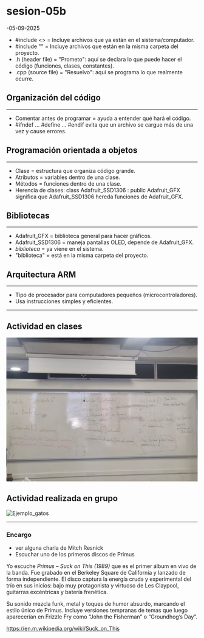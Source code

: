 # sesion-05b

-05-09-2025

- #include <>  = Incluye archivos que ya están en el sistema/computador.
- #include ""  = Incluye archivos que están en la misma carpeta del proyecto.
- .h (header file) = "Prometo": aquí se declara lo que puede hacer el código 
  (funciones, clases, constantes).
- .cpp (source file) = "Resuelvo": aquí se programa lo que realmente ocurre.

## Organización del código
---
- Comentar antes de programar = ayuda a entender qué hará el código.
- #ifndef ... #define ... #endif 
  evita que un archivo se cargue más de una vez y cause errores.

## Programación orientada a objetos
---
- Clase = estructura que organiza código grande.
- Atributos = variables dentro de una clase.
- Métodos = funciones dentro de una clase.
- Herencia de clases:
    class Adafruit_SSD1306 : public Adafruit_GFX
    significa que Adafruit_SSD1306 hereda funciones de Adafruit_GFX.

## Bibliotecas
---
- Adafruit_GFX = biblioteca general para hacer gráficos.
- Adafruit_SSD1306 = maneja pantallas OLED, depende de Adafruit_GFX.
- *biblioteca* = ya viene en el sistema.
- "biblioteca" = está en la misma carpeta del proyecto.

## Arquitectura ARM
---
- Tipo de procesador para computadores pequeños (microcontroladores).
- Usa instrucciones simples y eficientes.
---
## Actividad en clases

![Ejemplo.jpg](./imagenes/Ejemplo.jpg)

## Actividad realizada en grupo 
![Ejemplo_gatos](./imagenes/Ejemplo_gatos.jpeg)

---

### Encargo
- ver alguna charla de Mitch Resnick
- Escuchar uno de los primeros discos de Primus

Yo escuche *Primus – Suck on This (1989)* que es el primer álbum en vivo de la banda. Fue grabado en el Berkeley Square de California y lanzado de forma independiente. El disco captura la energía cruda y experimental del trío en sus inicios: bajo muy protagonista y virtuoso de Les Claypool, guitarras excéntricas y batería frenética.

Su sonido mezcla funk, metal y toques de humor absurdo, marcando el estilo único de Primus. Incluye versiones tempranas de temas que luego aparecerían en Frizzle Fry como “John the Fisherman” o “Groundhog’s Day”.

<https://en.m.wikipedia.org/wiki/Suck_on_This>



